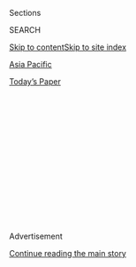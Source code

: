 <div id="app">

<div>

<div>

<div>

<div class="NYTAppHideMasthead css-1q2w90k e1suatyy0">

<div class="section css-ui9rw0 e1suatyy2">

<div class="css-eph4ug er09x8g0">

<div class="css-6n7j50">

</div>

<span class="css-1dv1kvn">Sections</span>

<div class="css-10488qs">

<span class="css-1dv1kvn">SEARCH</span>

</div>

[Skip to content](#site-content)[Skip to site index](#site-index)

</div>

<div id="masthead-section-label" class="css-1wr3we4 eaxe0e00">

[Asia
Pacific](https://www.nytimes3xbfgragh.onion/section/world/asia)

</div>

<div class="css-10698na e1huz5gh0">

</div>

</div>

<div id="masthead-bar-one" class="section hasLinks css-15hmgas e1csuq9d3">

<div class="css-uqyvli e1csuq9d0">

</div>

<div class="css-1uqjmks e1csuq9d1">

</div>

<div class="css-9e9ivx">

[](https://myaccount.nytimes3xbfgragh.onion/auth/login?response_type=cookie&client_id=vi)

</div>

<div class="css-1bvtpon e1csuq9d2">

[Today’s
Paper](https://www.nytimes3xbfgragh.onion/section/todayspaper)

</div>

</div>

</div>

</div>

<div data-aria-hidden="false">

<div id="site-content" data-role="main">

<div>

<div class="css-1aor85t" style="opacity:0.000000001;z-index:-1;visibility:hidden">

<div class="css-1hqnpie">

<div class="css-epjblv">

<span class="css-17xtcya">[Asia
Pacific](/section/world/asia)</span><span class="css-x15j1o">|</span><span class="css-fwqvlz">India
Rounds Up Critics Under Shadow of Virus Crisis, Activists
Say</span>

</div>

<div class="css-k008qs">

<div class="css-1iwv8en">

<span class="css-18z7m18"></span>

<div>

</div>

</div>

<span class="css-1n6z4y">https://nyti.ms/2OFMi5f</span>

<div class="css-1705lsu">

<div class="css-4xjgmj">

<div class="css-4skfbu" data-role="toolbar" data-aria-label="Social Media Share buttons, Save button, and Comments Panel with current comment count" data-testid="share-tools">

  - 
  - 
  - 
  - 
    
    <div class="css-6n7j50">
    
    </div>

  - 

</div>

</div>

</div>

</div>

</div>

</div>

<div class="css-13pd83m">

</div>

<div id="top-wrapper" class="css-1sy8kpn">

<div id="top-slug" class="css-l9onyx">

Advertisement

</div>

[Continue reading the main
story](#after-top)

<div class="ad top-wrapper" style="text-align:center;height:100%;display:block;min-height:250px">

<div id="top" class="place-ad" data-position="top" data-size-key="top">

</div>

</div>

<div id="after-top">

</div>

</div>

<div>

<div id="sponsor-wrapper" class="css-1hyfx7x">

<div id="sponsor-slug" class="css-19vbshk">

Supported by

</div>

[Continue reading the main
story](#after-sponsor)

<div id="sponsor" class="ad sponsor-wrapper" style="text-align:center;height:100%;display:block">

</div>

<div id="after-sponsor">

</div>

</div>

<div class="css-186x18t">

</div>

<div class="css-1vkm6nb ehdk2mb0">

# India Rounds Up Critics Under Shadow of Virus Crisis, Activists Say

</div>

The Indian authorities arrested dozens of people during a nationwide
lockdown. Human rights groups say many of the detentions are based on
scant evidence.

<div class="css-79elbk" data-testid="photoviewer-wrapper">

<div class="css-z3e15g" data-testid="photoviewer-wrapper-hidden">

</div>

<div class="css-1a48zt4 ehw59r15" data-testid="photoviewer-children">

![<span class="css-16f3y1r e13ogyst0" data-aria-hidden="true">A police
officer near a lockdown checkpoint in New Delhi in April. Lawyers say
the authorities have seized on volatility from the pandemic to round up
government
critics.</span><span class="css-cnj6d5 e1z0qqy90" itemprop="copyrightHolder"><span class="css-1ly73wi e1tej78p0">Credit...</span><span><span>Rebecca
Conway for The New York
Times</span></span></span>](https://static01.graylady3jvrrxbe.onion/images/2020/07/09/world/00india-arrests4/merlin_172177905_0f4bed11-ee2e-45ea-9503-4a7100c13dca-articleLarge.jpg?quality=75&auto=webp&disable=upscale)

</div>

</div>

<div class="css-18e8msd">

<div class="css-pdw9fk epjyd6m0">

<div class="css-1txwxcy ey68jwv0" data-aria-hidden="true">

[![Sameer
Yasir](https://static01.graylady3jvrrxbe.onion/images/2019/11/22/reader-center/author-sameer-yasir/author-sameer-yasir-thumbLarge.png
"Sameer Yasir")](https://www.nytimes3xbfgragh.onion/by/sameer-yasir)[![Kai
Schultz](https://static01.graylady3jvrrxbe.onion/images/2019/11/22/reader-center/author-kai-schultz/author-kai-schultz-thumbLarge.png
"Kai Schultz")](https://www.nytimes3xbfgragh.onion/by/kai-schultz)

</div>

<div class="css-1baulvz">

By [<span class="css-1baulvz" itemprop="name">Sameer
Yasir</span>](https://www.nytimes3xbfgragh.onion/by/sameer-yasir) and
[<span class="css-1baulvz last-byline" itemprop="name">Kai
Schultz</span>](https://www.nytimes3xbfgragh.onion/by/kai-schultz)

</div>

</div>

  - 
    
    <div class="css-ld3wwf e16638kd2">
    
    July 19,
    2020
    
    </div>

  - 
    
    <div class="css-4xjgmj">
    
    <div class="css-d8bdto" data-role="toolbar" data-aria-label="Social Media Share buttons, Save button, and Comments Panel with current comment count" data-testid="share-tools">
    
      - 
      - 
      - 
      - 
        
        <div class="css-6n7j50">
        
        </div>
    
      - 
    
    </div>
    
    </div>

</div>

</div>

<div class="section meteredContent css-1r7ky0e" name="articleBody" itemprop="articleBody">

<div class="css-1fanzo5 StoryBodyCompanionColumn">

<div class="css-53u6y8">

NEW DELHI — After spending several anxious days in prison, Natasha
Narwal, a student activist accused of rioting by the New Delhi police,
thought her ordeal was nearing an end.

A judge ruled that Ms. Narwal had been exercising her democratic rights
when she participated in protests earlier this year against a divisive
citizenship law that [incited
unrest](https://www.nytimes3xbfgragh.onion/2019/12/22/world/asia/modi-india-citizenship-law.html)
across India.

But shortly after the judge approved Ms. Narwal’s release in late May,
the police [announced fresh
charges](https://scroll.in/latest/963353/delhi-violence-pinjra-tod-member-natasha-narwal-booked-under-uapa):
murder, terrorism and organizing protests that instigated [deadly
religious
violence](https://www.nytimes3xbfgragh.onion/2020/02/25/world/asia/new-delhi-hindu-muslim-violence.html)
in India’s capital. Ms. Narwal, 32, who has said that she is innocent,
was returned to her cell.

</div>

</div>

<div class="css-1fanzo5 StoryBodyCompanionColumn">

<div class="css-53u6y8">

“I felt like crying,” said her roommate, Vikramaditya Sahai. “We are
grieving the country we grew up
in.”

<div class="css-79elbk" data-testid="photoviewer-wrapper">

<div class="css-z3e15g" data-testid="photoviewer-wrapper-hidden">

</div>

<div class="css-1a48zt4 ehw59r15" data-testid="photoviewer-children">

<div class="css-zgakxe erfvjey0">

<span class="css-1ly73wi e1tej78p0">Image</span>

<div class="css-zjzyr8">

<div data-testid="lazyimage-container" style="height:257.77777777777777px">

</div>

</div>

</div>

<span class="css-16f3y1r e13ogyst0" data-aria-hidden="true">Natasha
Narwal</span>

</div>

</div>

As India struggles to quell surging coronavirus infections, lawyers
accuse the authorities of rounding up government critics and keeping
them in detention in the middle of a pandemic. It is part of a strategy,
they say, to stifle activists who are protesting what they see as
iron-fisted and anti-minority policies under Prime Minister Narendra
Modi.

In recent weeks, Ms. Narwal and [nearly a dozen other prominent
activists](https://www.ohchr.org/EN/NewsEvents/Pages/DisplayNews.aspx?NewsID=26002&LangID=E)
— along with potentially dozens of other demonstrators, though police
records are unclear — have been detained. They are being held under
stringent sedition and antiterrorism laws that have been used to
criminalize everything from leading rallies to posting political
messages on social media.

India’s coronavirus restrictions, some of which are still in effect,
[have blocked pathways to
justice](https://www.hrw.org/news/2020/06/15/india-end-bias-prosecuting-delhi-violence),
lawyers and rights activists say. With courts closed for weeks, lawyers
have struggled to file bail applications, and meeting privately with
prisoners has been nearly impossible.

Law enforcement officials in New Delhi, who are under the direct control
of India’s home ministry, have denied any impropriety. But rights groups
say the arrests have been
[arbitrary](https://www.fidh.org/en/issues/human-rights-defenders/india-arbitrary-detention-of-several-defenders-for-protesting-against),
based on scant evidence and in line with a broader deterioration of free
speech in India.

</div>

</div>

<div class="css-1fanzo5 StoryBodyCompanionColumn">

<div class="css-53u6y8">

In a [lengthy
report](http://muslimmirror.com/eng/kapil-mishras-provocative-speech-responsible-for-delhi-violence-says-minorities-commission-report/)
released this month, the Delhi Minorities Commission, a government body,
accused the police and politicians from Mr. Modi’s party of inciting
brutal attacks on protesters and supporting a “pogrom” against minority
Muslims.

</div>

</div>

<div class="css-79elbk" data-testid="photoviewer-wrapper">

<div class="css-z3e15g" data-testid="photoviewer-wrapper-hidden">

</div>

<div class="css-1a48zt4 ehw59r15" data-testid="photoviewer-children">

![<span class="css-16f3y1r e13ogyst0" data-aria-hidden="true">A protest
against the Citizenship Amendment Act in New Delhi in
January.</span><span class="css-cnj6d5 e1z0qqy90" itemprop="copyrightHolder"><span class="css-1ly73wi e1tej78p0">Credit...</span><span>Saumya
Khandelwal for The New York
Times</span></span>](https://static01.graylady3jvrrxbe.onion/images/2020/07/09/world/00india-arrests6/merlin_168094227_6c1756e3-e35a-4af6-8ef1-7932cad960d4-articleLarge.jpg?quality=75&auto=webp&disable=upscale)

</div>

</div>

<div class="css-1fanzo5 StoryBodyCompanionColumn">

<div class="css-53u6y8">

Meenakshi Ganguly, the South Asia director of Human Rights Watch, said
cases against the activists appeared to be “politically motivated,” and
that the police had devised a formula for keeping people like Ms. Narwal
in jail: When a judge orders the release of a prisoner for lack of
evidence, new charges are introduced.

“The urgency to arrest rights activists and an obvious reluctance to act
against violent actions of the government’s supporters show a complete
breakdown in the rule of law,” she said.

Before the pandemic hit, Mr. Modi was in the throes of the most
significant challenge to his power since becoming prime minister in
2014. After Parliament [passed a
law](https://www.nytimes3xbfgragh.onion/2019/12/11/world/asia/india-muslims-citizenship-narendra-modi.html)
last year that made it easier for non-Muslim migrants to become Indian
citizens, [millions protested across the
country](https://www.nytimes3xbfgragh.onion/2019/12/16/world/asia/india-citizenship-protests.html).

To critics, the citizenship law was more evidence that Mr. Modi’s Hindu
nationalist government planned to strip the country’s Muslims of their
rights.

Tensions peaked in February when [sectarian violence and
rioting](https://www.nytimes3xbfgragh.onion/2020/02/25/world/asia/new-delhi-hindu-muslim-violence.html)
broke out in New Delhi. The vast majority of people killed, hurt or
displaced were Muslim, and the police were involved in many of those
cases.

</div>

</div>

<div class="css-1fanzo5 StoryBodyCompanionColumn">

<div class="css-53u6y8">

After Mr. Modi announced a nationwide lockdown in late March to contain
the coronavirus, shutting down businesses and ordering all 1.3 billion
Indians inside, the protests disbanded. Lawyers said the police then
moved to detain demonstrators while skirting complaints against
government
allies.

</div>

</div>

<div class="css-79elbk" data-testid="photoviewer-wrapper">

<div class="css-z3e15g" data-testid="photoviewer-wrapper-hidden">

</div>

<div class="css-1a48zt4 ehw59r15" data-testid="photoviewer-children">

<div class="css-1xdhyk6 erfvjey0">

<span class="css-1ly73wi e1tej78p0">Image</span>

<div class="css-zjzyr8">

<div data-testid="lazyimage-container" style="height:257.1333333333334px">

</div>

</div>

</div>

<span class="css-16f3y1r e13ogyst0" data-aria-hidden="true">Bodies being
taken to a mortuary in southern New Delhi after riots in
February.</span><span class="css-cnj6d5 e1z0qqy90" itemprop="copyrightHolder"><span class="css-1ly73wi e1tej78p0">Credit...</span><span>Atul
Loke for The New York Times</span></span>

</div>

</div>

<div class="css-1fanzo5 StoryBodyCompanionColumn">

<div class="css-53u6y8">

Among those in custody are a youth activist who raised awareness about
police brutality against Muslims; an academic who gave a speech opposing
the citizenship law; and Ms. Narwal, a graduate student who co-founded
Pinjra Tod, or Break the Cage, a women’s collective that organized some
of the largest rallies.

Nitika Khaitan, a criminal lawyer, said the crackdown had also pushed
beyond higher-profile critics to include ordinary residents of riot-hit
neighborhoods. She recently challenged those arrests in a jointly signed
letter to the Delhi High Court.

Lawyers have tracked a few dozen such arrests under the lockdown, though
Ms. Khaitan said the true figure could not be verified because police
reports had not been made public. Many detentions were “not in
compliance with constitutional mandates,” she said.

In a recent interview, Sachidanand Shrivastava, the police chief in New
Delhi, said his officers were conducting fair investigations.

In May, the authorities said they had detained [about 1,300
people](https://www.thehindu.com/news/cities/Delhi/1300-persons-arrested-for-north-east-delhi-riots-police/article31604364.ece)
for involvement in the protests and riots, including an equal number of
Hindus and Muslims. Recently, the police [arrested a group of
Hindus](https://www.thehindu.com/news/cities/Delhi/nine-of-those-killed-in-northeast-delhi-riots-were-forced-to-shout-jai-shri-ram/article31973715.ece)
for forcing nine Muslim men to chant “Hail Lord Ram,” a reference to a
Hindu god, before killing them and throwing their bodies into a drain.

</div>

</div>

<div class="css-1fanzo5 StoryBodyCompanionColumn">

<div class="css-53u6y8">

“It is very important that the police force remain impartial,” Mr.
Shrivastava said. “And we are following this principle from Day 1.”

But members of India’s judiciary have questioned the official numbers,
accusing the police of withholding information about the arrests under
national security protections and singling out Muslims for many of the
harsher charges.

In court proceeding notes reviewed by The Times, a judge hearing a case
against a Muslim protester
[wrote](https://www.outlookindia.com/newsscroll/delhi-violence-investigation-in-case-seems-to-be-targeted-towards-one-end-says-court/1848821)
that the police appeared to be targeting only “one end” without probing
the “rival faction.” During the riots, the police were accused of
[abetting Hindus and, in some cases, torturing
Muslims](https://www.nytimes3xbfgragh.onion/2020/03/12/world/asia/india-police-muslims.html).

</div>

</div>

<div class="css-79elbk" data-testid="photoviewer-wrapper">

<div class="css-z3e15g" data-testid="photoviewer-wrapper-hidden">

</div>

<div class="css-1a48zt4 ehw59r15" data-testid="photoviewer-children">

<div class="css-1xdhyk6 erfvjey0">

<span class="css-1ly73wi e1tej78p0">Image</span>

<div class="css-zjzyr8">

<div data-testid="lazyimage-container" style="height:257.77777777777777px">

</div>

</div>

</div>

<span class="css-16f3y1r e13ogyst0" data-aria-hidden="true">Security
personnel in northeastern Delhi after riots in February. The authorities
said they had arrested about 1,300 people in May for involvement in the
riots.</span><span class="css-cnj6d5 e1z0qqy90" itemprop="copyrightHolder"><span class="css-1ly73wi e1tej78p0">Credit...</span><span>Atul
Loke for The New York Times</span></span>

</div>

</div>

<div class="css-1fanzo5 StoryBodyCompanionColumn">

<div class="css-53u6y8">

Khalid Saifi, a member of United Against Hate, a group that works with
victims of hate crimes, was arrested after he tried to mediate between
the police and protesters, according to his lawyers.

The police charged him with being a “key conspirator” of the riots. His
wife, Nargis Saifi, said he was tortured in custody.

“His only crime is he is a Muslim,” she said.

M.S. Randhawa, a police spokesman, denied that Mr. Saifi had been
tortured, adding that he has regular opportunities to speak to a judge
if abuse occurs.

</div>

</div>

<div class="css-1fanzo5 StoryBodyCompanionColumn">

<div class="css-53u6y8">

“These are just allegations,” Mr. Randhawa said. “He would have told the
magistrate if he had been tortured.”

But rights advocates accuse Mr. Modi’s government of shielding party
officials — and more broadly, of Hindus involved in the violence.

Ms. Narwal, who was detained in May, could face at least several years
in prison for helping organize demonstrations that blocked a busy road
in northeast Delhi, where February’s bloodiest battles between Hindus
and Muslims broke out.

The police have accused her of [playing a leading
role](https://thewire.in/rights/pinjra-tods-devangana-kalita-natasha-narwal-denied-bail-again-in-delhi-riots-case)
in the riots, [charging
her](https://www.livelaw.in/pdf_upload/pdf_upload-376649.pdf) with
murder, attempt to murder and being part of a “criminal conspiracy.”

At the same time, the police have been accused of ignoring complaints
against Kapil Mishra, a local politician with Mr. Modi’s Bharatiya
Janata Party who gave [a fiery
speech](https://www.nytimes3xbfgragh.onion/2020/02/26/world/asia/delhi-riots-kapil-mishra.html)
threatening to remove Ms. Narwal and other protesters forcibly if the
authorities did not take action.

<div class="css-79elbk" data-testid="photoviewer-wrapper">

<div class="css-z3e15g" data-testid="photoviewer-wrapper-hidden">

</div>

<div class="css-1a48zt4 ehw59r15" data-testid="photoviewer-children">

<div class="css-zgakxe erfvjey0">

<span class="css-1ly73wi e1tej78p0">Image</span>

<div class="css-zjzyr8">

<div data-testid="lazyimage-container" style="height:319px">

</div>

</div>

</div>

<span class="css-16f3y1r e13ogyst0" data-aria-hidden="true">Kapil Mishra
addressing a crowd in New Delhi last
year.</span><span class="css-cnj6d5 e1z0qqy90" itemprop="copyrightHolder"><span class="css-1ly73wi e1tej78p0">Credit...</span><span>Sonu
Mehta/Hindustan Times</span></span>

</div>

</div>

Hours after the ultimatum, the streets erupted. But charges were never
filed against Mr. Mishra, who has denied a role in starting the riots.

</div>

</div>

<div class="css-1fanzo5 StoryBodyCompanionColumn">

<div class="css-53u6y8">

A New Delhi police superintendent, who spoke on the condition of
anonymity, said that some officers had wanted to act against Mr. Mishra,
but that they were pressured by the force’s leadership not to touch “the
warriors of the government.”

“We did not even try,” the superintendent said. “The directions were
clear: Don’t lay your hands on him.”

Through an intermediary, Mr. Mishra declined to comment.

Ms. Narwal’s father, Mahavir Narwal, said the government was moving
India closer to authoritarianism and demonizing anybody who questioned
its policies.

For weeks, prison officials ignored his calls and emails to Tihar Jail,
where Ms. Narwal is being held. With coronavirus restrictions in place,
she was moved into an isolation ward at one point, where she stayed for
17 days, said Mr. Narwal, a retired scientist.

Lately, communication has smoothed out. But Mr. Narwal said the subtext
of his daughter’s arrest seemed clear: “If you protest, you will be
called a terrorist.”

“All she did was fight to keep the soul of India alive,” he said.

Karan Deep Singh contributed reporting.

</div>

</div>

<div>

</div>

</div>

<div>

</div>

<div>

</div>

<div>

</div>

<div>

<div id="bottom-wrapper" class="css-1ede5it">

<div id="bottom-slug" class="css-l9onyx">

Advertisement

</div>

[Continue reading the main
story](#after-bottom)

<div id="bottom" class="ad bottom-wrapper" style="text-align:center;height:100%;display:block;min-height:90px">

</div>

<div id="after-bottom">

</div>

</div>

</div>

</div>

</div>

## Site Index

<div>

</div>

## Site Information Navigation

  - [© <span>2020</span> <span>The New York Times
    Company</span>](https://help.nytimes3xbfgragh.onion/hc/en-us/articles/115014792127-Copyright-notice)

<!-- end list -->

  - [NYTCo](https://www.nytco.com/)
  - [Contact
    Us](https://help.nytimes3xbfgragh.onion/hc/en-us/articles/115015385887-Contact-Us)
  - [Work with us](https://www.nytco.com/careers/)
  - [Advertise](https://nytmediakit.com/)
  - [T Brand Studio](http://www.tbrandstudio.com/)
  - [Your Ad
    Choices](https://www.nytimes3xbfgragh.onion/privacy/cookie-policy#how-do-i-manage-trackers)
  - [Privacy](https://www.nytimes3xbfgragh.onion/privacy)
  - [Terms of
    Service](https://help.nytimes3xbfgragh.onion/hc/en-us/articles/115014893428-Terms-of-service)
  - [Terms of
    Sale](https://help.nytimes3xbfgragh.onion/hc/en-us/articles/115014893968-Terms-of-sale)
  - [Site
    Map](https://spiderbites.nytimes3xbfgragh.onion)
  - [Help](https://help.nytimes3xbfgragh.onion/hc/en-us)
  - [Subscriptions](https://www.nytimes3xbfgragh.onion/subscription?campaignId=37WXW)

</div>

</div>

</div>

</div>
